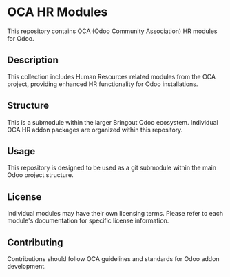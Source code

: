 # OCA HR Modules

This repository contains OCA (Odoo Community Association) HR modules for Odoo.

## Description

This collection includes Human Resources related modules from the OCA project, providing enhanced HR functionality for Odoo installations.

## Structure

This is a submodule within the larger Bringout Odoo ecosystem. Individual OCA HR addon packages are organized within this repository.

## Usage

This repository is designed to be used as a git submodule within the main Odoo project structure.

## License

Individual modules may have their own licensing terms. Please refer to each module's documentation for specific license information.

## Contributing

Contributions should follow OCA guidelines and standards for Odoo addon development.